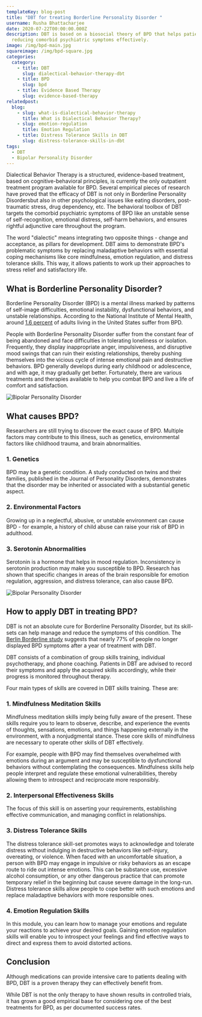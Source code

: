 ```yaml
---
templateKey: blog-post
title: "DBT for treating Borderline Personality Disorder "
username: Rusha Bhattacharjee
date: 2020-07-22T00:00:00.000Z
description: DBT is based on a biosocial theory of BPD that helps patients in
  reducing comorbid psychiatric symptoms effectively.
image: /img/bpd-main.jpg
squareimage: /img/bpd-square.jpg
categories:
  category:
    - title: DBT
      slug: dialectical-behavior-therapy-dbt
    - title: BPD
      slug: bpd
    - title: Evidence Based Therapy
      slug: evidence-based-therapy
relatedpost:
  blog:
    - slug: what-is-dialectical-behavior-therapy
      title: What is Dialectical Behavior Therapy?
    - slug: emotion-regulation
      title: Emotion Regulation
    - title: Distress Tolerance Skills in DBT
      slug: distress-tolerance-skills-in-dbt
tags:
  - DBT
  - Bipolar Personality Disorder
---
```

<!--StartFragment-->

Dialectical Behavior Therapy is a structured, evidence-based treatment, based on cognitive-behavioral principles, is currently the only outpatient treatment program available for BPD. Several empirical pieces of research have proved that the efficacy of DBT is not only in Borderline Personality Disordersbut also in other psychological issues like eating disorders, post-traumatic stress, drug dependency, etc. The behavioral toolbox of DBT targets the comorbid psychiatric symptoms of BPD like an unstable sense of self-recognition, emotional distress, self-harm behaviors, and ensures rightful adjunctive care throughout the program.

The word "dialectic" means integrating two opposite things - change and acceptance, as pillars for development. DBT aims to demonstrate BPD's problematic symptoms by replacing maladaptive behaviors with essential coping mechanisms like core mindfulness, emotion regulation, and distress tolerance skills. This way, it allows patients to work up their approaches to stress relief and satisfactory life.

<!--StartFragment-->

## What is Borderline Personality Disorder?

Borderline Personality Disorder (BPD) is a mental illness marked by patterns of self-image difficulties, emotional instability, dysfunctional behaviors, and unstable relationships. According to the National Institute of Mental Health, around [1.6 percent](http://www.nimh.nih.gov/health/topics/borderline-personality-disorder/index.shtml) of adults living in the United States suffer from BPD.

People with Borderline Personality Disorder suffer from the constant fear of being abandoned and face difficulties in tolerating loneliness or isolation. Frequently, they display inappropriate anger, impulsiveness, and disruptive mood swings that can ruin their existing relationships, thereby pushing themselves into the vicious cycle of intense emotional pain and destructive behaviors. BPD generally develops during early childhood or adolescence, and with age, it may gradually get better. Fortunately, there are various treatments and therapies available to help you combat BPD and live a life of comfort and satisfaction.

![Bipolar Personality Disorder](/img/bpd-3.jpg "DBT for Bipolar Personality Disorder")

<!--EndFragment-->

<!--StartFragment-->

## What causes BPD?

Researchers are still trying to discover the exact cause of BPD. Multiple factors may contribute to this illness, such as genetics, environmental factors like childhood trauma, and brain abnormalities.

### 1. Genetics

BPD may be a genetic condition. A study conducted on twins and their families, published in the Journal of Personality Disorders, demonstrates that the disorder may be inherited or associated with a substantial genetic aspect.

### 2. Environmental Factors

Growing up in a neglectful, abusive, or unstable environment can cause BPD - for example, a history of child abuse can raise your risk of BPD in adulthood.

### 3. Serotonin Abnormalities

Serotonin is a hormone that helps in mood regulation. Inconsistency in serotonin production may make you susceptible to BPD. Research has shown that specific changes in areas of the brain responsible for emotion regulation, aggression, and distress tolerance, can also cause BPD.

![Bipolar Personality Disorder](/img/bpd-2.jpg "Bipolar Personality Disorder")

<!--EndFragment--><!--StartFragment-->

## How to apply DBT in treating BPD?

DBT is not an absolute cure for Borderline Personality Disorder, but its skill-sets can help manage and reduce the symptoms of this condition. The [Berlin Borderline study](https://doi.org/10.1186/2051-6673-1-20) suggests that nearly 77% of people no longer displayed BPD symptoms after a year of treatment with DBT.

DBT consists of a combination of group skills training, individual psychotherapy, and phone coaching. Patients in DBT are advised to record their symptoms and apply the acquired skills accordingly, while their progress is monitored throughout therapy.

Four main types of skills are covered in DBT skills training. These are:

### 1. Mindfulness Meditation Skills

Mindfulness meditation skills imply being fully aware of the present. These skills require you to learn to observe, describe, and experience the events of thoughts, sensations, emotions, and things happening externally in the environment, with a nonjudgmental stance. These core skills of mindfulness are necessary to operate other skills of DBT effectively.

For example, people with BPD may find themselves overwhelmed with emotions during an argument and may be susceptible to dysfunctional behaviors without contemplating the consequences. Mindfulness skills help people interpret and regulate these emotional vulnerabilities, thereby allowing them to introspect and reciprocate more responsibly.

### 2. Interpersonal Effectiveness Skills

The focus of this skill is on asserting your requirements, establishing effective communication, and managing conflict in relationships.

### 3. Distress Tolerance Skills

The distress tolerance skill-set promotes ways to acknowledge and tolerate distress without indulging in destructive behaviors like self-injury, overeating, or violence. When faced with an uncomfortable situation, a person with BPD may engage in impulsive or risky behaviors as an escape route to ride out intense emotions. This can be substance use, excessive alcohol consumption, or any other dangerous practice that can promote temporary relief in the beginning but cause severe damage in the long-run. Distress tolerance skills allow people to cope better with such emotions and replace maladaptive behaviors with more responsible ones.

### 4. Emotion Regulation Skills

In this module, you can learn how to manage your emotions and regulate your reactions to achieve your desired goals. Gaining emotion regulation skills will enable you to introspect your feelings and find effective ways to direct and express them to avoid distorted actions.

<!--StartFragment-->

## Conclusion

Although medications can provide intensive care to patients dealing with BPD, DBT is a proven therapy they can effectively benefit from.

While DBT is not the only therapy to have shown results in controlled trials, it has grown a good empirical base for considering one of the best treatments for BPD, as per documented success rates.



<!--EndFragment-->



<!--EndFragment-->

<!--EndFragment-->